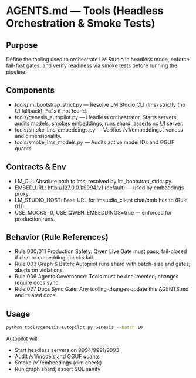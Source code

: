 # AGENTS.md — Tools (Headless Orchestration & Smoke Tests)

## Purpose

Define the tooling used to orchestrate LM Studio in headless mode, enforce fail-fast gates, and verify readiness via smoke tests before running the pipeline.

## Components

- tools/lm_bootstrap_strict.py — Resolve LM Studio CLI (lms) strictly (no UI fallback). Fails if not found.
- tools/genesis_autopilot.py — Headless orchestrator. Starts servers, audits models, smokes embeddings, runs shard, asserts no UI server.
- tools/smoke_lms_embeddings.py — Verifies /v1/embeddings liveness and dimensionality.
- tools/smoke_lms_models.py — Audits active model IDs and GGUF quants.

## Contracts & Env

- LM_CLI: Absolute path to lms; resolved by lm_bootstrap_strict.py.
- EMBED_URL: http://127.0.0.1:9994/v1 (default) — used by embeddings proxy.
- LM_STUDIO_HOST: Base URL for lmstudio_client chat/emb health (Rule 011).
- USE_MOCKS=0, USE_QWEN_EMBEDDINGS=true — enforced for production runs.

## Behavior (Rule References)

- Rule 000/011 Production Safety: Qwen Live Gate must pass; fail-closed if chat or embedding checks fail.
- Rule 003 Graph & Batch: Autopilot runs shard with batch-size and gates; aborts on violations.
- Rule 006 Agents Governance: Tools must be documented; changes require docs sync.
- Rule 027 Docs Sync Gate: Any tooling changes update this AGENTS.md and related docs.

## Usage

```bash
python tools/genesis_autopilot.py Genesis --batch 10
```

Autopilot will:
- Start headless servers on 9994/9991/9993
- Audit /v1/models and GGUF quants
- Smoke /v1/embeddings (dim check)
- Run graph shard; assert SQL sanity
